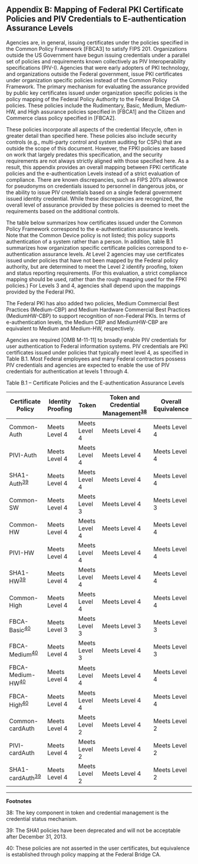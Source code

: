 ## Appendix B: Mapping of Federal PKI Certificate Policies and PIV Credentials to E-authentication Assurance Levels

Agencies are, in general, issuing certificates under the policies
specified in the Common Policy Framework \[FBCA3\] to satisfy FIPS 201.
Organizations outside the US Government have begun issuing credentials
under a parallel set of policies and requirements known collectively as
PIV Interoperability specifications (PIV-I). Agencies that were early
adopters of PKI technology, and organizations outside the Federal
government, issue PKI certificates under organization specific policies
instead of the Common Policy Framework. The primary mechanism for
evaluating the assurance provided by public key certificates issued
under organization specific policies is the policy mapping of the
Federal Policy Authority to the Federal Bridge CA policies. These
policies include the Rudimentary, Basic, Medium, Medium-HW, and High
assurance policies specified in \[FBCA1\] and the Citizen and Commerce
class policy specified in \[FBCA2\].

These policies incorporate all aspects of the credential lifecycle,
often in greater detail than specified here. These policies also include
security controls (e.g., multi-party control and system auditing for
CSPs) that are outside the scope of this document. However, the FPKI
policies are based on work that largely predates this specification, and
the security requirements are not always strictly aligned with those
specified here. As a result, this appendix provides an overall mapping
between FPKI certificate policies and the e-authentication Levels
instead of a strict evaluation of compliance. There are known
discrepancies, such as FIPS 201’s allowance for pseudonyms on
credentials issued to personnel in dangerous jobs, or the ability to
issue PIV credentials based on a single federal government issued
identity credential. While these discrepancies are recognized, the
overall level of assurance provided by these policies is deemed to meet
the requirements based on the additional controls.

The table below summarizes how certificates issued under the Common
Policy Framework correspond to the e-authentication assurance levels.
Note that the Common Device policy is not listed; this policy supports
authentication of a system rather than a person. In addition, table B.1
summarizes how organization specific certificate policies correspond to
e-authentication assurance levels. At Level 2 agencies may use
certificates issued under policies that have not been mapped by the
Federal policy authority, but are determined to meet the Level 2
identify proofing, token and status reporting requirements. (For this
evaluation, a strict compliance mapping should be used, rather than the
rough mapping used for the FPKI policies.) For Levels 3 and 4, agencies
shall depend upon the mappings provided by the Federal PKI.

The Federal PKI has also added two policies, Medium Commercial Best
Practices (Medium-CBP) and Medium Hardware Commercial Best Practices
(MediumHW-CBP) to support recognition of non-Federal PKIs. In terms of
e-authentication levels, the Medium CBP and MediumHW-CBP are equivalent
to Medium and Medium-HW, respectively.

Agencies are required \[OMB M-11-11\] to broadly enable PIV credentials
for user authentication to Federal information systems. PIV credentials
are PKI certificates issued under policies that typically meet level 4,
as specified in Table B.1. Most Federal employees and many Federal
contractors possess PIV credentials and agencies are expected to enable
the use of PIV credentials for authentication at levels 1 through 4.

Table B.1 – Certificate Policies and the E-authentication Assurance
Levels

| **Certificate Policy** | **Identity Proofing** | **Token** | **Token and Credential Management<sup>[38](#note38)</sup>** | **Overall Equivalence** |
|------------------------|----------------------|------------|---------------------|--------|
| Common-Auth | Meets Level 4 | Meets Level 4 | Meets Level 4 | Meets Level 4 |
| PIVI-Auth | Meets Level 4 | Meets Level 4 | Meets Level 4 | Meets Level 4 |
| SHA1-Auth<sup>[39](#note39)</sup> | Meets Level 4 | Meets Level 4 | Meets Level 4 | Meets Level 4 |
| Common-SW | Meets Level 4 | Meets Level 3 | Meets Level 4 | Meets Level 3 |
| Common-HW | Meets Level 4 | Meets Level 4 | Meets Level 4 | Meets Level 4 |
| PIVI-HW | Meets Level 4 | Meets Level 4 | Meets Level 4 | Meets Level 4 |
| SHA1-HW<sup>[39](#note39)</sup> | Meets Level 4 | Meets Level 4 | Meets Level 4 | Meets Level 4 |
| Common-High | Meets Level 4 | Meets Level 4 | Meets Level 4 | Meets Level 4 |
| FBCA-Basic<sup>[40](#note40)</sup> | Meets Level 3 | Meets Level 3 | Meets Level 3 | Meets Level 3 |
| FBCA-Medium<sup>[40](#note40)</sup> | Meets Level 4 | Meets Level 3 | Meets Level 4 | Meets Level 3 |
| FBCA-Medium-HW<sup>[40](#note40)</sup> | Meets Level 4 | Meets Level 4 | Meets Level 4 | Meets Level 4 |
| FBCA-High<sup>[40](#note40)</sup> | Meets Level 4 | Meets Level 4 | Meets Level 4 | Meets Level 4 |
| Common-cardAuth | Meets Level 4 | Meets Level 2 | Meets Level 4 | Meets Level 2 |
| PIVI-cardAuth | Meets Level 4 | Meets Level 2 | Meets Level 4 | Meets Level 2 |
| SHA1-cardAuth<sup>[39](#note39)</sup> | Meets Level 4 | Meets Level 2 | Meets Level 4 | Meets Level 2 |

---
**Footnotes**

<a name="note38">38</a>: The key component in token and credential management is the credential status mechanism.

<a name="note39">39</a>: The SHA1 policies have been deprecated and will not be acceptable after December 31, 2013. 

<a name="note40">40</a>: These policies are not asserted in the user certificates, but equivalence is established through policy mapping at the Federal Bridge CA.
